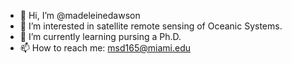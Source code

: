 - 👋 Hi, I’m @madeleinedawson
- 👀 I’m interested in satellite remote sensing of Oceanic Systems.
- 🌱 I’m currently learning pursing a Ph.D.
- 📫 How to reach me: msd165@miami.edu

<!---
madeleinedawson/madeleinedawson is a ✨ special ✨ repository because its `README.md` (this file) appears on your GitHub profile.
You can click the Preview link to take a look at your changes.
--->
